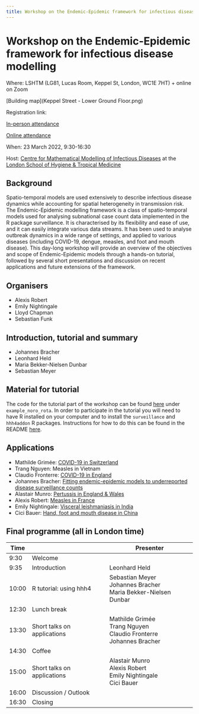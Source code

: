```yaml
---
title: Workshop on the Endemic-Epidemic framework for infectious disease modelling
---
```


# Workshop on the Endemic-Epidemic framework for infectious disease modelling

Where: LSHTM (LG81, Lucas Room, Keppel St, London, WC1E 7HT) + online on Zoom

[Building map](Keppel Street - Lower Ground Floor.png)

Registration link:

[In-person attendance](https://www.eventbrite.co.uk/e/workshop-on-the-endemic-epidemic-framework-for-infectious-disease-modelling-tickets-293713102797)

[Online attendance](https://lshtm.zoom.us/meeting/register/tJwsf-qqqDMqH9Q6jJ3TZ9cAI8ro09_3p2Rd)

When: 23 March 2022, 9:30-16:30

Host: [Centre for Mathematical Modelling of Infectious Diseases](https://www.lshtm.ac.uk/research/centres/centre-mathematical-modelling-infectious-diseases) at the [London School of Hygiene & Tropical Medicine](https://www.lshtm.ac.uk)

## Background

Spatio-temporal models are used extensively to describe infectious disease dynamics while accounting for spatial heterogeneity in transmission risk. The Endemic-Epidemic modelling framework is a class of spatio-temporal models used for analysing subnational case count data implemented in the R package surveillance. It is characterised by its flexibility and ease of use, and it can easily integrate various data streams. It has been used to analyse outbreak dynamics in a wide range of settings, and applied to various diseases (including COVID-19, dengue, measles, and foot and mouth disease). This day-long workshop will provide an overview of the objectives and scope of Endemic-Epidemic models through a hands-on tutorial, followed by several short presentations and discussion on recent applications and future extensions of the framework.

## Organisers
* Alexis Robert
* Emily Nightingale
* Lloyd Chapman
* Sebastian Funk

## Introduction, tutorial and summary
* Johannes Bracher
* Leonhard Held
* Maria Bekker-Nielsen Dunbar
* Sebastian Meyer

## Material for tutorial
The code for the tutorial part of the workshop can be found [here](https://github.com/cmmid/hhh4-workshop) under `example_noro_rota`. In order to participate in the tutorial you will need to have R installed on your computer and to install the `surveillance` and `hhh4addon` R packages. Instructions for how to do this can be found in the README [here](https://github.com/cmmid/hhh4-workshop).

## Applications
* Mathilde Grimée: [COVID-19 in Switzerland](https://www.sciencedirect.com/science/article/pii/S2211675321000622)
* Trang Nguyen: Measles in Vietnam
* Claudio Fronterre: [COVID-19 in England](https://www.medrxiv.org/content/10.1101/2020.05.15.20102715v1)
* Johannes Bracher: [Fitting endemic-epidemic models to underreported disease surveillance counts](https://onlinelibrary.wiley.com/doi/abs/10.1111/biom.13371)
* Alastair Munro: [Pertussis in England  & Wales](https://www.sciencedirect.com/science/article/pii/S0277953620305141?via%3Dihub)
* Alexis Robert: [Measles in France](https://www.medrxiv.org/content/10.1101/2021.05.31.21257977v1.full)
* Emily Nightingale: [Visceral leishmaniasis in India](https://journals.plos.org/plosntds/article?id=10.1371/journal.pntd.0008422)
* Cici Bauer: [Hand, foot and mouth disease in China](https://rss.onlinelibrary.wiley.com/doi/10.1111/rssc.12284)

## Final programme (all in London time)

| Time  |                             | Presenter                                                                      |
|-------|-----------------------------|--------------------------------------------------------------------------------|
| 9:30  | Welcome                     |                                                                                |
| 9:35  | Introduction                | Leonhard Held                                                                   |
| 10:00 | R tutorial: using hhh4      | Sebastian Meyer <br> Johannes Bracher <br> Maria Bekker-Nielsen Dunbar         |
| 12:30 | Lunch break                 |                                                                                |
| 13:30 | Short talks on applications | Mathilde Grimée <br> Trang Nguyen <br> Claudio Fronterre <br> Johannes Bracher |
| 14:30 | Coffee                      |                                                                                |
| 15:00 | Short talks on applications | Alastair Munro <br> Alexis Robert <br> Emily Nightingale <br> Cici Bauer       |
| 16:00 | Discussion / Outlook        |                                                                                |
| 16:30 | Closing                     |                                                                                |

